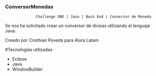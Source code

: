 ### ConversorMonedas
                  Challenge ONE | Java | Back End | Conversor de Moneda
Se nos ha solicitado crear un conversor de divisas utilizando el lenguaje Java.

Creado por Cristhian Poveda para Alura Latam

#Tecnologías utilizadas
- Eclipse 
- Java
- WindowBuilder
